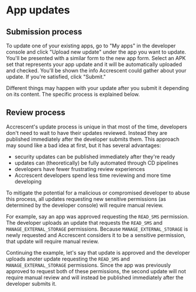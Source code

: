 # App updates

## Submission process

To update one of your existing apps, go to "My apps" in the developer console
and click "Upload new update" under the app you want to update. You'll be
presented with a similar form to the new app form. Select an APK set that
represents your app update and it will be automatically uploaded and checked.
You'll be shown the info Accrescent could gather about your update. If you're
satisfied, click "Submit."

Different things may happen with your update after you submit it depending on
its content. The specific process is explained below.

## Review process

Accrescent's update process is unique in that most of the time, developers don't
need to wait to have their updates reviewed. Instead they are published
immediately after the developer submits them. This approach may sound like a bad
idea at first, but it has several advantages:

- security updates can be published immediately after they're ready
- updates can (theoretically) be fully automated through CD pipelines
- developers have fewer frustrating review experiences
- Accrescent developers spend less time reviewing and more time developing

To mitigate the potential for a malicious or compromised developer to abuse this
process, all updates requesting new sensitive permissions (as determined by the
developer console) will require manual review.

For example, say an app was approved requesting the `READ_SMS` permission. The
developer uploads an update that requests the `READ_SMS` and
`MANAGE_EXTERNAL_STORAGE` permissions. Because `MANAGE_EXTERNAL_STORAGE` is
newly requested and Accrescent considers it to be a sensitive permission, that
update will require manual review.

Continuing the example, let's say that update is approved and the developer
uploads anoter update requesting the `READ_SMS` and `MANAGE_EXTERNAL_STORAGE`
permissions. Since the app was previously approved to request both of these
permissions, the second update will not require manual review and will instead
be published immediately after the developer submits it.
